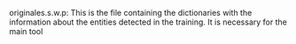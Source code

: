 originales.s.w.p: This is the file containing the dictionaries with the information about the entities detected in the training. It is necessary for the main tool
